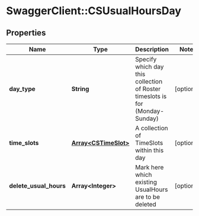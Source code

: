 # SwaggerClient::CSUsualHoursDay

## Properties
Name | Type | Description | Notes
------------ | ------------- | ------------- | -------------
**day_type** | **String** | Specify which day this collection of Roster timeslots is for (Monday-Sunday) | [optional] 
**time_slots** | [**Array&lt;CSTimeSlot&gt;**](CSTimeSlot.md) | A collection of TimeSlots within this day | [optional] 
**delete_usual_hours** | **Array&lt;Integer&gt;** | Mark here which existing UsualHours are to be deleted | [optional] 


